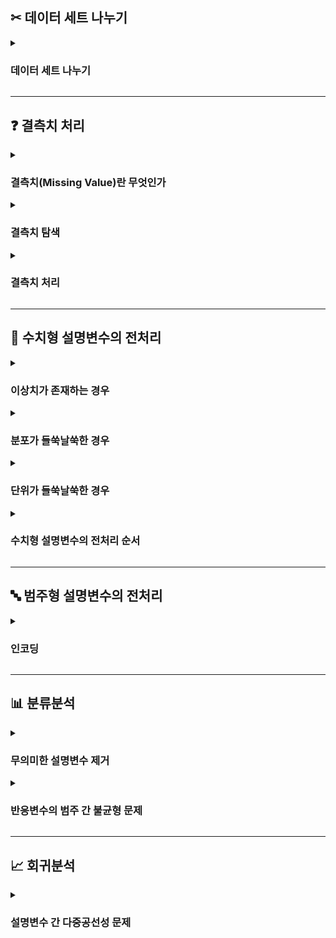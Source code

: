 ## ✂︎ 데이터 세트 나누기

<details><summary><h3>데이터 세트 나누기</h3></summary>

![](https://miro.medium.com/max/1400/0*DKB-pJy7-G6gEkM-)

- **목적 : 인스턴스 훈련에 사용할 데이터 세트와 성능 평가에 사용할 데이터 세트를 구분하기 위함**
    
- **용도**
    - **훈련용(train)** : 인스턴스 훈련(혹은 학습) 용도
    - **검증용(validation)** : 과적합을 충분히 방지하여 훈련을 중단해도 무방한지 판단 용도
    - **평가용(test)** : 인스턴스 성능 평가 용도로서 훈련 시 사용되지 않은 레코드

- **사용 방법**

    ```
    from sklearn.model_selection import train_test_split

    # 데이터 세트를 설명변수 조합 X와 반응변수 y로 구분함
    # 반응변수가 데이터프레임의 마지막 컬럼이라고 가정함
    X = df.iloc[:, :-1]
    y = df.iloc[:, -1]

    # 데이터 세트를 훈련용과 평가용으로 분리함
    # 훈련용 데이터 세트를 (X_train, y_train), 평가용 데이터 세트를 (X_test, y_test)에 할당함
    X_train, X_test, y_train, y_test = train_test_split(X, y)
    ```

- **주요 하이퍼파라미터**
    - `random_state = None`

    - `test_size = 0.25` : 전체 데이터 세트 대비 평가용 데이터 세트의 비중
    
    - `shuffle = True` : 훈련용과 평가용으로 분리하기 전에 레코드를 무작위로 섞을 것인가
    
    - `stratify = None` : 범주의 비율을 훈련용과 평가용에도 유지할 범주형 변수 목록
        - 분류분석 시 반응변수에 대하여 설정할 것을 권장함

</details>

---

## ❓ 결측치 처리

<details><summary><h3>결측치(Missing Value)란 무엇인가</h3></summary>

- **정의 : 기입되지 않은 데이터**

- **`None` 과 `NaN` 의 구분**
    - `None`(Null) : 아무것도 존재하지 않는 데이터
    - `NaN`(Not a Number) : 정의되거나 표현되지 못하는 데이터

- **발생 원인 규명 가능 여부에 따른 구분**
    - **완전 무작위 결측(Missing completely at Random; MCA)** : 발생 원인을 파악할 수 없는 결측치
    - **무작위 결측(Missing at Random; MAR)** : 발생 원인을 완전히 설명할 수는 없는 결측치
    - **비무작위 결측(Missing at Not Random; MNAR)** : 발생 원인을 완전히 설명할 수 있는 결측치

- **결측치 처리 권장 방식**
    - **비무작위 결측의 처리**
        - 대표값에 영향을 미치지 않는 특정 값으로 대체함
            - 결측치를 나타내는 특정 값을 정의하고 해당 값으로 대체
            - 평균(수치형 변수), 최빈값(범주형 변수) 등 대표값으로 대체
    
    - **무작위 결측의 처리**
        - 10% 미만 : 해당 레코드 제거
        - 20% 미만 : 평균(수치형 변수), 최빈값(범주형 변수) 등 대표값으로 대체
        - 20% 이상 : 결측치를 처리하는 머신러닝 모델 설계

</details>

<details><summary><h3>결측치 탐색</h3></summary>
    
- **메소드 `isnull()`를 통한 결측치 탐색**

    ```
    # 결측치가 존재할 경우 True, 존재하지 않을 경우 False를 기입한 데이터프레임 반환
    df.isnull()

    # 데이터프레임 df의 컬럼별 결측치 개수 반환
    df.isnull().sum()

    # 데이터프레임 df의 컬럼별 결측치 비율 반환
    df.isnull().mean()
    ```

- **모듈 `missingno`를 통한 결측치 분포 시각화**

    ```
    import missingno as msno

    # 데이터프레임 df의 컬럼별 결측치 위치 시각화
    msno.matrix(df = df)
    
    # 데이터프레임 df의 컬럼별 결측치 비율 시각화
    msno.bar(df = df)
    ```

</details>

<details><summary><h3>결측치 처리</h3></summary>

- **메소드 `dropna()`를 통한 결측치가 포함된 레코드 제거**

    ```
    df.dropna()
    ```

    - `how = 'any'` : 삭제 조건 세부 설정
        
        - `any` : 결측치가 하나라도 포함된 레코드를 제거함
        - `all` : 모든 컬럼이 결측치인 레코드만 제거함

- **메소드 `fillna()`를 통한 결측치 대체**

    ```
    # 범주형 설명변수의 결측치를 최빈값으로 대체함
    mode_value = df[cat_col].mode(
        axis = 1, 
        numeric_only = False, 
        dropna = True
        )
    df[cat_col] = df[cat_col].fillna(mode_value)

    # 수치형 설명변수의 결측치를 평균으로 대체함
    mean_value = df[num_col].mean()
    df[num_col] = df[num_col].fillna(mean_value)
    ```

</details>

---

## 🔢 수치형 설명변수의 전처리

<details><summary><h3>이상치가 존재하는 경우</h3></summary>

- **이상치(Outlier)**
    - **정의 : 관측된 데이터의 범위에서 지나치게 벗어나 값이 매우 크거나 작은 값**

    - **이상치의 판별**
        - 제1사분위수와 제3사분위수가 상식과 부합하지 않는다면 데이터 세트가 잘못된 것으로 판단함
        - boxplot 등 분포 시각화 툴을 활용하여 이상치 존재 가능성 여부를 확인함
        - 이상치가 존재할 가능성이 있다고 판단되면 이상치 탐지 기법을 통해 이상치를 규정하고 처리함

    - **이상치의 탐지 : Turkey Fence 기법**
        - 정의 : 사분위 범위(InterQuartile Range; IQR)을 활용하여 이상치를 판별하는 기법
            - **사분위 범위(IQR)** : 제3사분위수(Q3) - 제1사분위수(Q1)

        - 이상치를 상한값을 초과하거나 하한값에 미달한 값으로 규정함
            - **하한값(lower_value)** : $Q1-IQR \times 1.5$
            - **상한값(upper_value)** : $Q3+IQR \times 1.5$

    - **이상치의 처리 : 통상적으로는 상한값 및 하한값으로 대체함**

- **사용 방법**

    ```
    from sklearn.preprocessing import RobustScaler
    
    # Turkey Fence 기법에 기반한 이상치 탐지 및 처리기 RobustScaler 인스턴스 생성
    scaler = RobustScaler()

    # 이상치 탐지
    scaler.fit(X_train)

    # 이상치 처리
    X_train = scaler.transform(X_train)
    ```

- **다음을 통해 스케일러의 정보를 확인할 수 있음**
    - `center_` : 중앙값
    - `scale_` : 사분위 범위

</details>

<details><summary><h3>분포가 들쑥날쑥한 경우</h3></summary>

- **표준화(Standardization)**

    ![stanard](https://user-images.githubusercontent.com/116495744/222760130-bdcce494-0d8b-407c-8859-6ab6524b6127.jpg)

    ### $$x_{new}=\frac{x_i-mean(x)}{std(x)}$$

    - 정의 : 값의 분포를 평균이 0, 분산이 1인 표준정규분포(가우시안 정규 분포) 형태로 변환함
    - 목적 : 모든 설명변수의 형태를 통계 분석의 가정에 부합하는 형태로 변환함

- **사용 방법**

    ```
    from sklearn.preprocessing import StandardScaler
    
    # 표준화 처리기 StandardScaler 인스턴스 생성
    scaler = StandardScaler()

    # 평균 및 분산 탐색
    scaler.fit(X_train)

    # 표준화
    X_train = scaler.transform(X_train)
    ```

</details>

<details><summary><h3>단위가 들쑥날쑥한 경우</h3></summary>

- **정규화(Normalization)**

    ![minmax](https://user-images.githubusercontent.com/116495744/222760155-d4fc55ff-3959-4b12-9acb-577c632ad958.jpg)

    ### $$x_{new}=\frac{x_i-min(x)}{max(x)-min(x)}$$

    - 정의 : 값의 범위를 특정하고 모든 설명변수의 분포를 해당 범위로 확대 혹은 축소함
    - 목적 : 모든 설명변수의 크기를 통일하여 설명변수 간 상대적 크기가 주는 영향력을 최소화함

- **사용 방법**

    ```
    from sklearn.preprocessing import MinMaxScaler
    
    # 정규화 처리기 MinMaxScaler 인스턴스 생성
    scaler = MinMaxScaler()

    # 최대최소 변환을 위한 분포 탐색
    scaler.fit(X_train)

    # 정규화
    X_train = scaler.transform(X_train)
    ```

</details>

<details><summary><h3>수치형 설명변수의 전처리 순서</h3></summary>

![스케일링 비교](https://miro.medium.com/max/1400/1*0Ox-p57oxfmaVSaJyJWyPg.png)

- **`RobustScaler` 👉  `StandardScaler` 👉 `MinMaxScaler` 순을 권장함**

    - 이상치가 존재할 경우 정규화에 따른 성능 개선 효과가 미미함
    - 정규화 이후 표준화를 하는 경우 설명변수별 범위가 재조정될 가능성이 있음

</details>

---

## 🔤 범주형 설명변수의 전처리

<details><summary><h3>인코딩</h3></summary>

</details>

---

## 📊 분류분석

<details><summary><h3>무의미한 설명변수 제거</h3></summary>

- **승산비의 이해**
    - **승산(odds)**
        - 이항범주형 반응변수에 대하여 반응하지 않을 가능성($1-p$) 대비 반응할 가능성($p$)
        - 반응변수가 반응할 가능성이 반응하지 않을 가능성보다 몇 배 높은가
        - 반응변수가 반응할 가능성을 $p$ 라고 했을 때, 승산 $odds$ 는 다음과 같음
        
        ### $$odds=\frac{p}{1-p}$$

    - **승산비(Oods Ratio; OR)**
        - 이항범주형 반응변수 y와 이항범주형 설명변수 x에 대하여 x의 변동에 따른 y의 반응
        
        - 설명변수가 참일 때 반응변수가 반응할 가능성이 거짓일 때보다 몇 배 높은가
        
        - 이항범주형 반응변수 y와 이항범주형 설명변수 x에 대하여 다음과 같이 가정하자
            - x가 참일 때 y가 반응할 확률 : $a$
            - x가 참일 때 y가 반응하지 않을 확률 : $b$
            - x가 거짓일 때 y가 반응할 확률 : $c$
            - x가 거짓일 때 y가 반응하지 않을 확률 : $d$
            - $a+b+c+d=1$
        
        - x에 대한 y의 승산비 $OR$ 은 다음과 같음
        
        ### $$OR=\frac{a/b}{c/d}$$

- **로지스틱 회귀식의 이해**
    - 단순회귀분석 하의 로지스틱 회귀식은 다음과 같음

    ### $$ln(\frac{p}{1-p})=b+wX$$
    
    - 이항범주형 반응변수 y와 이항범주형 설명변수 X에 대하여 다음과 같이 가정하자
        - x가 참일 때 y가 반응할 확률 : $a$
        - x가 참일 때 y가 반응하지 않을 확률 : $b$
        - x가 거짓일 때 y가 반응할 확률 : $c$
        - x가 거짓일 때 y가 반응하지 않을 확률 : $d$
        - $a+b+c+d=1$

    - X가 참일 때의 회귀식과 거짓일 때의 회귀식을 빼면 다음의 결론을 도출할 수 있음
    
    <h3>
    $$
    \begin{aligned}
    if X=1: ln(\frac{a}{b})=b+w \\
    if X=0: ln(\frac{c}{d})=b \\
    ln(\frac{a/b}{c/d})=w
    \end{aligned}
    $$
    </h3>

    - 즉, X에 대한 y의 승산비와 X의 가중치 w 간에는 다음의 관계가 성립함

    ### $$\frac{a/b}{c/d}=e^w$$

- **사용 방법**

    ```
    ```

</details>

<details><summary><h3>반응변수의 범주 간 불균형 문제</h3></summary>

- **사용 방법**

    ```
    from imblearn.over_sampling import SMOTE

    # smote 인스턴스 생성
    sm = SMOTE(random_state = 121)

    # 레코드가 부족한 범주 복제
    X_train_over, y_train_over = sm.fit_resample(X_train, y_train)

    print(f'SMOTE 적용 전 학습용 피처/레이블 데이터 세트 : {X_train.shape}, {y_train.shape}')
    print(f'SMOTE 적용 후 학습용 피처/레이블 데이터 세트 : {X_train_over.shape}, {y_train_over.shape}')
    ```

</details>

---

## 📈 회귀분석

<details><summary><h3>설명변수 간 다중공선성 문제</h3></summary>

- **다중공선성(Multicollinearity)**
    - **정의**
        - 임의의 독립변수가 종속변수에 대하여 제공하는 정보가 다른 독립변수들이 제공하는 정보에 대하여 가지는 의존성
        - 임의의 독립변수가 다중공선성이 높다면, 해당 독립변수가 제공하는 정보를 다른 독립변수들이 제공하는 정보만으로 유추할 수 있다고 판단함

    - **다중공선성의 판단**
        - **피어슨 상관계수를 통한 판단**
            - 피어슨 상관계수를 통해 설명변수 간 상관관계를 측정함
            - 둘 사이에 상관관계가 유의미하게 측정되면 다중공선성이 있다고 판단함
            - 단, 상관관계가 유의미하다고 판단하는 일정한 기준이 없음

        - **분산팽창계수(Variance Inflation Factor; VIF)를 통한 판단**
            - 다중공선성을 측정한 수치로서 그 값이 높을수록 다중공선성이 높다고 판단함
            - 통상적으로는 10을 초과하는 경우 다중공선성이 높은 편이라고 여김
        
        - **피어슨 상관계수와 분산팽창계수 비교**
            - 피어슨 상관계수는 두 변수 간 상관관계 측정에 초점을 맞춤
            - 분산팽창계수는 한 변수의 다른 변수들에 대한 의존성 측정에 초점을 맞춤
            - 따라서 분산팽창계수가 다중공선성을 판단하기에 보다 적합한 지표임
        
    - **다중공선성의 처리**
        - **피어슨 상관계수를 통한 설명변수 간 의존성 확인**
            - 일차적으로 피어슨 상관계수를 통해 다중공선성이 의심되는 변수 및 해당 변수가 의존하고 있을 것으로 의심되는 변수를 확인함
        
        - **분산팽창계수를 통한 설명변수 선별**
            - 이차적으로 분산팽창계수를 통해 다중공선성이 가장 높다고 판단된 변수를 삭제함
            - 모든 설명변수의 분산팽창계수가 10 미만이 될 때까지 반복함

- **설명변수 간 피어슨 상관계수 시각화**

    - **히트맵**

        ```
        import matplotlib.pyplot as plt
        import seaborn as sns
        %matplotlib inline

        # 설명변수 세트 X의 각 컬럼에 대하여 피어슨 상관계수 계산
        X_corr = X.astype(float).corr()

        # 히트맵 크기 설정
        plt.figure(figsize = (25, 12))

        # 팔레트 설정
        colormap = plt.cm.Reds

        # 히트맵 그리기
        sns.heatmap(
            X_corr,
            cmap = colormap,
            linewidths = 0.01, 
            linecolor = 'white', 
            vmax = 1.0, 
            vmin = -1.0,
            square = True,
            annot = True, 
            annot_kws = {"size" : 12}
            )

        plt.show()
        ```

    - **산점도**

        ```
        import matplotlib.pyplot as plt
        import seaborn as sns
        %matplotlib inline

        # 산점도 크기 설정
        plt.figure(figsize = (30, 30))

        # 산점도 그리기
        sns.pairplot(X)

        plt.show()
        ```

- **분산팽창계수를 통한 변수 선별**

    ```
    from statsmodels.stats.outliers_influence import variance_inflation_factor

    # 분산팽창계수 임계값 설정
    i = 10
    
    # 모든 설명변수의 분산팽창계수가 i 미만이 될 때까지 분산팽창계수가 가장 높은 설명변수를 제거하는 과정을 반복함
    while True :
        vif = pd.DataFrame()
        vif['feature'] = X.columns
        vif['VIF'] = [variance_inflation_factor(X.values, i) for i in range(X.shape[1])]
        vif_max = vif['VIF'].max()
        vif_max_col = vif[vif['VIF'] == vif_max].loc[:, 'feature']
        
        if vif_max >= i : X = X.drop(vif_max_col, axis = 1)
        else : break

    # 최종 설명변수들의 분산팽창계수 확인
    print(vif)

    # 설명변수 확인
    print(X)
    ```

</details>